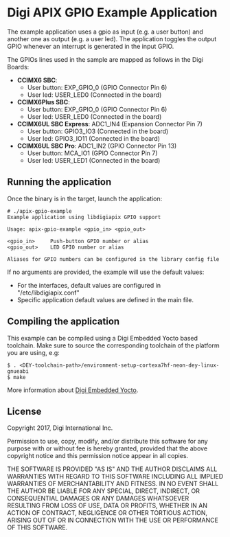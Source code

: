 Digi APIX GPIO Example Application
==================================
The example application uses a gpio as input (e.g. a user button) and another
one as output (e.g. a user led). The application toggles the output GPIO
whenever an interrupt is generated in the input GPIO.

The GPIOs lines used in the sample are mapped as follows in the Digi Boards:
 - **CCIMX6 SBC**:
    - User button: EXP_GPIO_0 (GPIO Connector Pin 6)
    - User led: USER_LED0 (Connected in the board)
 - **CCIMX6Plus SBC**:
    - User button: EXP_GPIO_0 (GPIO Connector Pin 6)
    - User led: USER_LED0 (Connected in the board)
 - **CCIMX6UL SBC Express**: ADC1_IN4 (Expansion Connector Pin 7)
    - User button: GPIO3_IO3 (Connected in the board)
    - User led: GPIO3_IO11 (Connected in the board)
 - **CCIMX6UL SBC Pro**: ADC1_IN2 (GPIO Connector Pin 13)
    - User button: MCA_IO1 (GPIO Connector Pin 7)
    - User led: USER_LED1 (Connected in the board)

Running the application
-----------------------
Once the binary is in the target, launch the application:

```
# ./apix-gpio-example
Example application using libdigiapix GPIO support

Usage: apix-gpio-example <gpio_in> <gpio_out>

<gpio_in>     Push-button GPIO number or alias
<gpio_out>    LED GPIO number or alias

Aliases for GPIO numbers can be configured in the library config file
```

If no arguments are provided, the example will use the default values:
 - For the interfaces, default values are configured in "/etc/libdigiapix.conf"
 - Specific application default values are defined in the main file.

Compiling the application
-------------------------
This example can be compiled using a Digi Embedded Yocto based toolchain. Make
sure to source the corresponding toolchain of the platform you are using, e.g:

```
$ . <DEY-toolchain-path>/environment-setup-cortexa7hf-neon-dey-linux-gnueabi
$ make
```

More information about [Digi Embedded Yocto](https://github.com/digi-embedded/meta-digi).

License
-------
Copyright 2017, Digi International Inc.

Permission to use, copy, modify, and/or distribute this software for any purpose
with or without fee is hereby granted, provided that the above copyright notice
and this permission notice appear in all copies.

THE SOFTWARE IS PROVIDED "AS IS" AND THE AUTHOR DISCLAIMS ALL WARRANTIES WITH
REGARD TO THIS SOFTWARE INCLUDING ALL IMPLIED WARRANTIES OF MERCHANTABILITY AND
FITNESS. IN NO EVENT SHALL THE AUTHOR BE LIABLE FOR ANY SPECIAL, DIRECT,
INDIRECT, OR CONSEQUENTIAL DAMAGES OR ANY DAMAGES WHATSOEVER RESULTING FROM LOSS
OF USE, DATA OR PROFITS, WHETHER IN AN ACTION OF CONTRACT, NEGLIGENCE OR OTHER
TORTIOUS ACTION, ARISING OUT OF OR IN CONNECTION WITH THE USE OR PERFORMANCE OF
THIS SOFTWARE.
